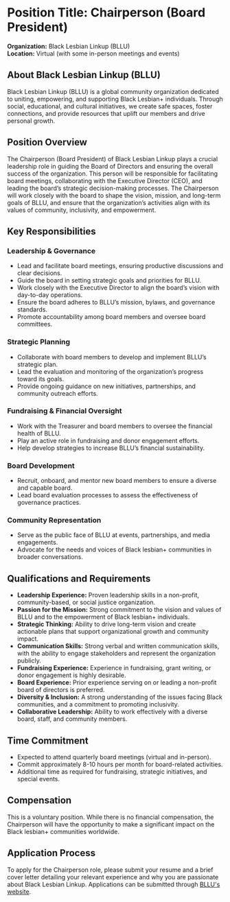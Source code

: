 # Position Title: Chairperson (Board President)  
**Organization:** Black Lesbian Linkup (BLLU)  
**Location:** Virtual (with some in-person meetings and events)

## About Black Lesbian Linkup (BLLU)
Black Lesbian Linkup (BLLU) is a global community organization dedicated to uniting, empowering, and supporting Black Lesbian+ individuals. Through social, educational, and cultural initiatives, we create safe spaces, foster connections, and provide resources that uplift our members and drive personal growth.

## Position Overview
The Chairperson (Board President) of Black Lesbian Linkup plays a crucial leadership role in guiding the Board of Directors and ensuring the overall success of the organization. This person will be responsible for facilitating board meetings, collaborating with the Executive Director (CEO), and leading the board’s strategic decision-making processes. The Chairperson will work closely with the board to shape the vision, mission, and long-term goals of BLLU, and ensure that the organization’s activities align with its values of community, inclusivity, and empowerment.

## Key Responsibilities

### Leadership & Governance
- Lead and facilitate board meetings, ensuring productive discussions and clear decisions.
- Guide the board in setting strategic goals and priorities for BLLU.
- Work closely with the Executive Director to align the board’s vision with day-to-day operations.
- Ensure the board adheres to BLLU’s mission, bylaws, and governance standards.
- Promote accountability among board members and oversee board committees.

### Strategic Planning
- Collaborate with board members to develop and implement BLLU’s strategic plan.
- Lead the evaluation and monitoring of the organization’s progress toward its goals.
- Provide ongoing guidance on new initiatives, partnerships, and community outreach efforts.

### Fundraising & Financial Oversight
- Work with the Treasurer and board members to oversee the financial health of BLLU.
- Play an active role in fundraising and donor engagement efforts.
- Help develop strategies to increase BLLU’s financial sustainability.

### Board Development
- Recruit, onboard, and mentor new board members to ensure a diverse and capable board.
- Lead board evaluation processes to assess the effectiveness of governance practices.

### Community Representation
- Serve as the public face of BLLU at events, partnerships, and media engagements.
- Advocate for the needs and voices of Black lesbian+ communities in broader conversations.

## Qualifications and Requirements
- **Leadership Experience:** Proven leadership skills in a non-profit, community-based, or social justice organization.
- **Passion for the Mission:** Strong commitment to the vision and values of BLLU and to the empowerment of Black lesbian+ individuals.
- **Strategic Thinking:** Ability to drive long-term vision and create actionable plans that support organizational growth and community impact.
- **Communication Skills:** Strong verbal and written communication skills, with the ability to engage stakeholders and represent the organization publicly.
- **Fundraising Experience:** Experience in fundraising, grant writing, or donor engagement is highly desirable.
- **Board Experience:** Prior experience serving on or leading a non-profit board of directors is preferred.
- **Diversity & Inclusion:** A strong understanding of the issues facing Black communities, and a commitment to promoting inclusivity.
- **Collaborative Leadership:** Ability to work effectively with a diverse board, staff, and community members.

## Time Commitment
- Expected to attend quarterly board meetings (virtual and in-person).
- Commit approximately 8-10 hours per month for board-related activities.
- Additional time as required for fundraising, strategic initiatives, and special events.

## Compensation
This is a voluntary position. While there is no financial compensation, the Chairperson will have the opportunity to make a significant impact on the Black lesbian+ communities worldwide.

## Application Process
To apply for the Chairperson role, please submit your resume and a brief cover letter detailing your relevant experience and why you are passionate about Black Lesbian Linkup. Applications can be submitted through [BLLU's website](include-a-link-to-your-application-page).
